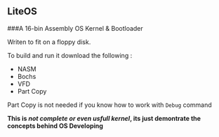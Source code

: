 ## LiteOS

###A 16-bin Assembly OS Kernel & Bootloader

Writen to fit on a floppy disk.


To build and run it download the following :
- NASM
- Bochs
- VFD
- Part Copy

Part Copy is not needed if you know how to work with `Debug` command

**This is _not complete or even usfull kernel_, its just demontrate the concepts behind OS Developing**
